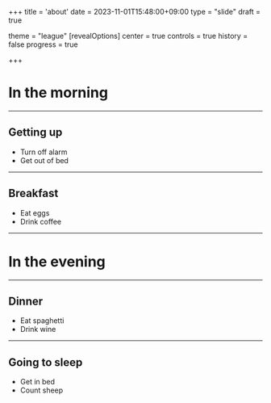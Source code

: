 +++
title = 'about'
date = 2023-11-01T15:48:00+09:00
type = "slide"
draft = true

theme = "league"
[revealOptions]
  center = true
  controls = true
  history = false
  progress = true
  <!--transition = concave-->
+++

# In the morning

___

## Getting up

- Turn off alarm
- Get out of bed

___

## Breakfast

- Eat eggs
- Drink coffee

---

# In the evening

___

## Dinner

- Eat spaghetti
- Drink wine

___

## Going to sleep

- Get in bed
- Count sheep